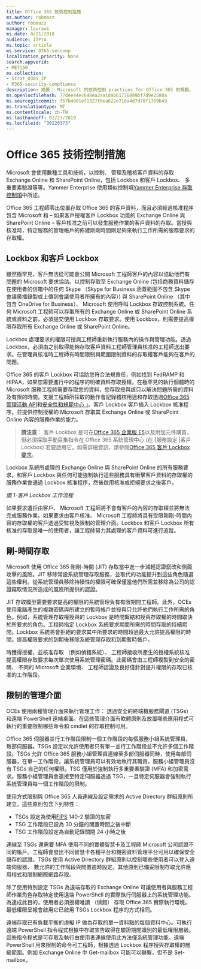 ```yaml
---
title: Office 365 技術控制措施
ms.author: robmazz
author: robmazz
manager: laurawi
ms.date: 8/21/2018
audience: ITPro
ms.topic: article
ms.service: O365-seccomp
localization_priority: None
search.appverid:
- MET150
ms.collection:
- Strat_O365_IP
- M365-security-compliance
description: 摘要： Microsoft 的技術控制 practices for Office 365 的概觀。
ms.openlocfilehash: 77dee44ec648ea2aa1dab61776089bf7d9e2580a
ms.sourcegitcommit: f57b4001ef1327f0ea622e716a4d7d78f1769b49
ms.translationtype: MT
ms.contentlocale: zh-TW
ms.lasthandoff: 02/23/2019
ms.locfileid: "30220373"
---
```

# <a name="office-365-technology-controls"></a>Office 365 技術控制措施 

Microsoft 會使用數種工具和技術，以控制、 管理及稽核客戶資料的存取 Exchange Online 和 SharePoint Online，包括 Lockbox 和客戶 Lockbox、 多重要素驗證等等。Yammer Enterprise 使用類似控制項[Yammer Enterprise 存取控制項](office-365-yammer-enterprise-access-controls.md)中所述。

Office 365 工程師零出位置存取 Office 365 的客戶資料，而且必須經過核准程序包含 Microsoft 和 – 如果客戶授權客戶 Lockbox 功能的 Exchange Online 與 SharePoint Online – 客戶核准之前可以發生服務作業的客戶資料的存取。當授與核准時，特定服務的管理帳戶的佈建剛剛時間剛足夠來執行工作所需的服務要求的存取權。

## <a name="lockbox-and-customer-lockbox"></a>Lockbox 和客戶 Lockbox
雖然極罕見，客戶無法從可能會公開 Microsoft 工程師客戶的內容以協助他們有問題的 Microsoft 要求協助。以控制存取至 Exchange Online (包括商務資料儲存在使用者的信箱中的任何 Skype （Skype for Business 涵蓋範圍不包含 Skype 會議廣播錄製或上傳到會議使用者所擁有的內容）) 與 SharePoint Online （其中包含 OneDrive for Business）、 Microsoft 使用呼叫 Lockbox 存取控制系統。任何 Microsoft 工程師可以存取所有的 Exchange Online 或 SharePoint Online 系統或資料之前，必須提交使用 Lockbox 存取要求。使用 Lockbox，則需要提高權限存取所有 Exchange Online 或 SharePoint Online。

Lockbox 處理要求的權限可授與工程師重新執行服務內的操作與管理功能。透過 Lockbox，必須由之前取得能夠存取客戶資料工程師管理員核准的工程師送出要求。在管理員核准時工程師有時間限制與範圍限制資料的存取權客戶能夠在客戶的問題。

Office 365 的客戶 Lockbox 可協助您符合法規責任，例如找到 FedRAMP 和 HIPAA，如果您需要進行中的程序的明確資料存取授權。在極罕見的執行個體時的 Microsoft 服務工程師需要存取您的資料，您存取授與該只以解決問題所需的資料及有限的時間。支援工程師所採取的動作會記錄稽核用途和存取透過[Office 365 管理活動 API](https://msdn.microsoft.com/library/office/dn707383.aspx)和[安全性和規範中心 」](http://protection.office.com/)。客戶 Lockbox 客戶插入 Lockbox 核准程序，並提供控制授權的 Microsoft 存取其 Exchange Online 或 SharePoint Online 內容的服務作業的能力。

>**請注意**： 客戶 Lockbox 是可在[Office 365 企業版 E5](https://products.office.com/business/office-365-enterprise-e5-business-software)以及附加元件購買，但必須採取手動巨集指令在 Office 365 系統管理中心 (在 [服務設定 |客戶 Lockbox) 若要啟用它。如需詳細資訊，請參閱[Office 365 客戶 Lockbox 要求](https://support.office.com/article/Office-365-Customer-Lockbox-Requests-36f9cdd1-e64c-421b-a7e4-4a54d16440a2)。

Lockbox 系統所處理的 Exchange Online 與 SharePoint Online 的所有服務要求。和客戶 Lockbox 與任何可能強制執行這些服務具有衝擊客戶資料的存取權的服務作業會通過 Lockbox 核准程序，然後啟用核准或拒絕要求之後客戶。
 
*圖 1-客戶 Lockbox 工作流程*

如果要求遭拒由客戶、 Microsoft 工程師將不會有客戶的內容的存取權並將無法完成服務作業。如果要求由客戶核准、 Microsoft 工程師將具有受限剛剛-時間內容的存取權的客戶透過受監視及限制的管理介面。Lockbox 和客戶 Lockbox 所有核准的存取是唯一的使用者，讓工程師努力其處理的客戶資料可進行追蹤。

## <a name="just-in-time-access"></a>剛-時間存取
Microsoft 使用 Office 365 剛剛-時間 (JIT) 存取當中進一步減輕認證竄改和側面攻擊的風險。JIT 移除常設系統管理存取服務，並取代的功能提升到這些角色隨選這些權利。從系統管理員移除持續性的權限可確保僅當他們所需並移除為公司的認證竊取情況所造成的風險所提供的認證。

JIT 存取模型需要要求提高的權限的系統管理負有有限期間工程師。此外，OCEs 使用電腦產生的複雜密碼與所建立的暫時帳戶並授與只允許他們執行工作所需的角色。例如，系統管理存取權授與的 Lockbox 是時間繫結和授與存取權的時間取決於所要求的角色。工程師指定 Lockbox 系統要求期間所需的時間存取的持續期間。Lockbox 系統將會拒絕的要求其中所要求的時間超過最大允許提高權限的時間。提高權限要求的到期後移除系統管理存取和到期暫時帳戶。

時獲得授權，並核准存取 （例如偵錯系統）、 工程師接收所產生的授權系統核准提高權限存取要求每次單次使用系統管理密碼。此密碼會由工程師複製到安全的密碼、 不同的 Microsoft 企業環境、 工程師認證及良好僅針對提升權限的存取已核准的工作階段。

## <a name="constrained-management-interfaces"></a>限制的管理介面
OCEs 使用兩種管理介面來執行管理工作： 透過安全的終端機服務閘道 (TSGs) 和遠端 PowerShell 遠端桌面。在這些管理介面有軟體原則及放置哪些應用程式可執行的重要限制哪些命令和 cmdlet 的存取控制可用。 

Office 365 伺服器並行工作階段限制一個工作階段的每個服務小組系統管理員，每部伺服器。TSGs 設定以允許使用者只有單一並行工作階段並不允許多個工作階段。TSGs 允許 Office 365 服務小組管理員連線至多部伺服器同時，使用每部伺服器，在單一工作階段，讓系統管理員可以有效地執行其職責。服務小組管理員沒有 TSGs 自己的任何權限。TSG 僅用於強制執行多重要素驗證 (MFA) 和加密需求。服務小組管理員會連接至特定伺服器透過 TSG，一旦特定伺服器會強制執行系統管理員每一個工作階段的限制。

使用方式限制與 Office 365 人員連線及設定需求的 Active Directory 群組原則所建立。這些原則包含下列特性：
- TSGs 設定為使用[FIPS](https://www.microsoft.com/en-us/TrustCenter/Compliance/FIPS) 140-2 驗證的加密
- TSG 工作階段已設為 30 分鐘的閒置時間之後中斷
- TSG 工作階段設定為自動記錄關閉 24 小時之後

連線至 TSGs 還需要 MFA 使用不同的實體智慧卡及工程師 Microsoft 公司認證不同的帳戶。工程師會發出不同智慧卡各種平台和機密資料管理平台可用以確保安全儲存的認證。TSGs 使用 Active Directory 群組原則以控制哪些使用者可以登入遠端伺服器、 數允許的工作階段與閒置逾時設定。其他原則已備妥限制存取允許應用程式和限制網際網路存取。

除了使用特別設定 TSGs 為遠端存取的 Exchange Online 可讓使用者與服務工程師作業角色存取特定使用遠端 PowerShell 的實際執行伺服器上的系統管理功能。為達成此目的，使用者必須授權唯讀 （偵錯） 存取 Office 365 實際執行環境。最低權限呈報會啟用它已啟用 TSGs Lockbox 程序的方式相同。

遠端存取已有負載平衡的虛擬 IP 做為存取的單一資料點的每個資料中心。可執行遠端 PowerShell 指令程式根據中存取宣告取得在驗證期間識別的最低權限層級。這些指令程式是可存取及執行由使用者連線使用此方法僅系統管理功能。遠端 PowerShell 用來限制的命令可工程師，根據透過 Lockbox 程序授與存取權的層級範圍。例如 Exchange Online 中 Get-mailbox 可能可以聯繫，但不是 Set-mailbox。
